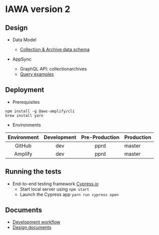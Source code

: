 # IAWA version 2

## Design
* Data Model
  * [Collection & Archive data schema](docs/data_model.md)

* AppSync
  * GraphQL API: collectionarchives
  * [Query examples](docs/appsync.md)

## Deployment
* Prerequisites
```
npm install -g @aws-amplify/cli
brew install yarn
```

* Environments

| Environment | Development | Pre-Production | Production |
|:-----------:|:-----------:|:--------------:|------------|
| GitHub      |     dev     |      pprd      |    master  |
| Amplify     |     dev     |      pprd      |    master  |

## Running the tests
* End-to-end testing framework [Cypress.io](https://www.cypress.io/)
  * Start local server using ```npm start```
  * Launch the Cypress app ```yarn run cypress open```

## Documents
* [Development workflow](https://aws-amplify.github.io/docs/cli-toolchain/quickstart#concepts-1)
* [Design documents](docs/)